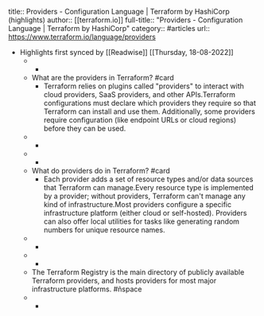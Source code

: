 title:: Providers - Configuration Language | Terraform by HashiCorp (highlights)
author:: [[terraform.io]]
full-title:: "Providers - Configuration Language | Terraform by HashiCorp"
category:: #articles
url:: https://www.terraform.io/language/providers

- Highlights first synced by [[Readwise]] [[Thursday, 18-08-2022]]
	- -
	- What are the providers in Terraform? #card
		- Terraform relies on plugins called "providers" to interact with cloud providers,
		  SaaS providers, and other APIs.Terraform configurations must declare which providers they require so that
		  Terraform can install and use them. Additionally, some providers require
		  configuration (like endpoint URLs or cloud regions) before they can be used.
	- -
	- -
	- What do providers do in Terraform? #card
		- Each provider adds a set of resource types
		  and/or data sources that Terraform can
		  manage.Every resource type is implemented by a provider; without providers, Terraform
		  can't manage any kind of infrastructure.Most providers configure a specific infrastructure platform (either cloud or
		  self-hosted). Providers can also offer local utilities for tasks like
		  generating random numbers for unique resource names.
	- -
	- -
	- The Terraform Registry
	  is the main directory of publicly available Terraform providers, and hosts
	  providers for most major infrastructure platforms. #ñspace
	- -